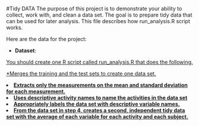#Tidy DATA
The purpose of this project is to demonstrate your ability to collect, work with, and clean a data set.
The goal is to prepare tidy data that can be used for later analysis.
This file describes how run_analysis.R script works.

Here are the data for the project:


* <b>Dataset</b>: <a href="https://d396qusza40orc.cloudfront.net/getdata%2Fprojectfiles%2FUCI%20HAR%20Dataset.zip">

You should create one R script called run_analysis.R that does the following.

*Merges the training and the test sets to create one data set.
<li><b>Extracts only the measurements on the mean and standard deviation for each measurement.
<li><b>Uses descriptive activity names to name the activities in the data set
<li><b>Appropriately labels the data set with descriptive variable names.
<li><b>From the data set in step 4, creates a second, independent tidy data set with the average of each variable for each activity and each subject.
